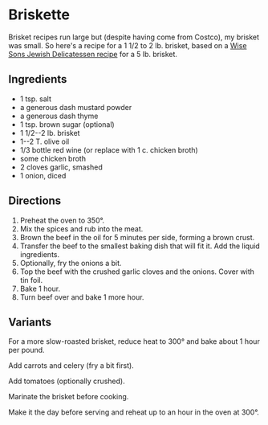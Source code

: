 # Briskette

Brisket recipes run large but (despite having come from Costco), my brisket was small.  So here's a recipe for a 1 1/2 to 2 lb. brisket, based on a [Wise Sons Jewish Delicatessen recipe](http://www.myrecipes.com/m/recipe/red-wine-onion-braised-brisket) for a 5 lb. brisket.

## Ingredients

* 1 tsp. salt
* a generous dash mustard powder
* a generous dash thyme 
* 1 tsp. brown sugar (optional)
* 1 1/2--2 lb. brisket
* 1--2 T. olive oil
* 1/3 bottle red wine (or replace with 1 c. chicken broth)
* some chicken broth
* 2 cloves garlic, smashed
* 1 onion, diced

## Directions

1. Preheat the oven to 350°.
1. Mix the spices and rub into the meat.
2. Brown the beef in the oil for 5 minutes per side, forming a brown crust.
3. Transfer the beef to the smallest baking dish that will fit it.  Add the liquid ingredients.
4. Optionally, fry the onions a bit.
5. Top the beef with the crushed garlic cloves and the onions.  Cover with tin foil.
6. Bake 1 hour.
3. Turn beef over and bake 1 more hour.

## Variants

For a more slow-roasted brisket, reduce heat to 300° and bake about 1 hour per pound.

Add carrots and celery (fry a bit first).

Add tomatoes (optionally crushed).

Marinate the brisket before cooking.

Make it the day before serving and reheat up to an hour in the oven at 300°.

